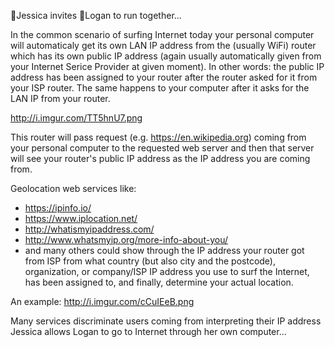 :runner:Jessica invites :runner:Logan to run together...

In the common scenario of surfing Internet today your personal computer will automaticaly get its own LAN IP address from the (usually WiFi) router which has its own public IP address (again usually automatically given from your Internet Serice Provider at given moment). In other words: the public IP address has been assigned to your router after the router asked for it from your ISP router. The same happens to your computer after it asks for the LAN IP from your router.

http://i.imgur.com/TT5hnU7.png

This router will pass request (e.g. https://en.wikipedia.org) coming from your personal computer to the requested web server and then that server will see your router's public IP address as the IP address you are coming from.  

Geolocation web services like:
 - https://ipinfo.io/
 - https://www.iplocation.net/
 - http://whatismyipaddress.com/
 - http://www.whatsmyip.org/more-info-about-you/ 
 - and many others
could show through the IP address your router got from ISP from what country (but also city and the postcode), organization, or company/ISP IP address you use to surf the Internet, has been assigned to, and finally, determine your actual location.

An example:
http://i.imgur.com/cCuIEeB.png

Many services discriminate users coming from interpreting their IP address
Jessica allows Logan to go to Internet through her own computer...
